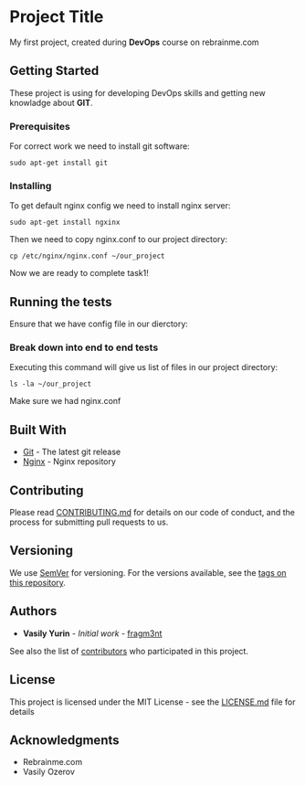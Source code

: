 # Project Title

My first project, created during **DevOps** course on rebrainme.com

## Getting Started

These project is using for developing DevOps skills and getting new knowladge about **GIT**.

### Prerequisites

For correct work we need to install git software:

```
sudo apt-get install git
```

### Installing

To get default nginx config we need to install nginx server:


```
sudo apt-get install ngxinx
```

Then we need to copy nginx.conf to our project directory:

```
cp /etc/nginx/nginx.conf ~/our_project
```

Now we are ready to complete task1!

## Running the tests

Ensure that we have config file in our dierctory:

### Break down into end to end tests
Executing this command will give us list of files in our project directory:

```
ls -la ~/our_project
```
Make sure we had nginx.conf

## Built With

* [Git](https://github.com/git/git) - The latest git release
* [Nginx](https://github.com/nginx/nginx) - Nginx repository

## Contributing

Please read [CONTRIBUTING.md](https://gist.github.com/PurpleBooth/b24679402957c63ec426) for details on our code of conduct, and the process for submitting pull requests to us.

## Versioning

We use [SemVer](http://semver.org/) for versioning. For the versions available, see the [tags on this repository](https://github.com/your/project/tags). 

## Authors

* **Vasily Yurin** - *Initial work* - [fragm3nt](gitlab.rebrainme.com/fragm3nt)

See also the list of [contributors](https://github.com/your/project/contributors) who participated in this project.

## License

This project is licensed under the MIT License - see the [LICENSE.md](LICENSE.md) file for details

## Acknowledgments

* Rebrainme.com
* Vasily Ozerov


